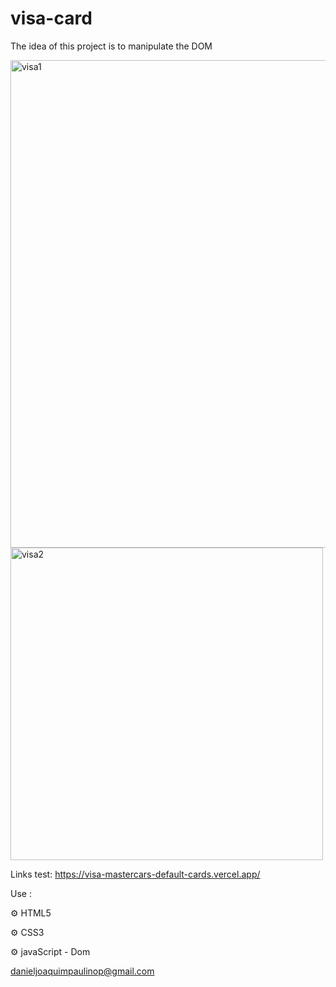 # visa-card 

The idea of this project is to manipulate the DOM


<img width="780" alt="visa1" src="https://user-images.githubusercontent.com/37070026/198416032-b5fb00ad-4d49-4c5f-ad4d-af78638b8357.png">

<img width="500" alt="visa2" src="https://user-images.githubusercontent.com/37070026/198416047-9760d2ee-6cd5-4185-8f0b-46516ce70ea6.png">

Links test: https://visa-mastercars-default-cards.vercel.app/

Use :
 
  ⚙️ HTML5

  ⚙️ CSS3 

  ⚙️ javaScript - Dom

danieljoaquimpaulinop@gmail.com
